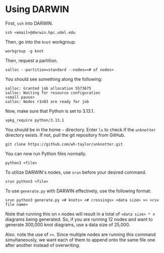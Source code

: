 # Using DARWIN

First, `ssh` into DARWIN.

    ssh <email>@darwin.hpc.udel.edu

Then, go into the `knot` workgroup.

    workgroup -g knot

Then, request a partition.

    salloc --partition=standard --nodes=<# of nodes>

You should see something along the following:

    salloc: Granted job allocation 5573675
    salloc: Waiting for resource configuration
    <small pause>
    salloc: Nodes r1n03 are ready for job

Now, make sure that Python is set to 3.13.1.

    vpkg_require python/3.13.1

You should be in the home `~` directory. Enter `ls` to check if
the `unknotter` directory exists. If not, pull the git repository
from GitHub.

    git clone https://github.com/wh-taylor/unknotter.git

You can now run Python files normally.

    python3 <file>

To utilize DARWIN's nodes, use `srun` before your desired command.

    srun python3 <file>

To use `generate.py` with DARWIN effectively, use the following format:

    srun python3 generate.py <# knots> <# crossings> <data size> >> <csv file name>

Note that running this on `n` nodes will result in a total of
`<data size> * n` diagrams being generated. So, if you are running
12 nodes and want to generate 300,000 knot diagrams, use a data size
of 25,000.

Also. note the use of `>>`. Since multiple nodes are running this
command simultaneously, we want each of them to append onto the same
file one after another instead of overwriting.